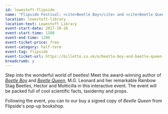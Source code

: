 ```yaml
---
id: lowestoft-flipside
name: "Flipside Festival: <cite>Beetle Boy</cite> and <cite>Beetle Queen</cite> with M. G. Leonard and her Australian rainbow stag beetles Hector and Motticilla for children aged 6+"
location: lowestoft-library
location-text: Lowestoft Library
event-start-date: 2017-10-26
event-start-time: 1100
event-end-time: 1200
event-ticket-price: free
event-category: half-term
event-tag: flipside
event-ticket-url: https://billetto.co.uk/e/beetle-boy-and-beetle-queen-with-mg-leonard-and-her-australian-rainbow-stag-beetles-hector-and-motticilla-tickets-212418
breadcrumb: y
---
```


Step into the wonderful world of beetles! Meet the award-winning author of [<cite>Beetle Boy</cite>](https://suffolk.spydus.co.uk/cgi-bin/spydus.exe/ENQ/OPAC/BIBENQ?BRN=1927534) and [<cite>Beetle Queen</cite>](https://suffolk.spydus.co.uk/cgi-bin/spydus.exe/ENQ/OPAC/BIBENQ?BRN=2128118), M.G. Leonard and her remarkable Rainbow Stag Beetles, Hector and Motticilla in this interactive event. The event will be packed full of cool scientific facts, taxidermy and props.  

Following the event, you can to our buy a signed copy of <cite>Beetle Queen</cite> from Flipside's pop-up bookshop.

